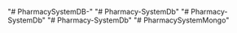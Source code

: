 "# PharmacySystemDB-" 
"# Pharmacy-SystemDb" 
"# Pharmacy-SystemDb" 
"# Pharmacy-SystemDb" 
"# PharmacySystemMongo" 
